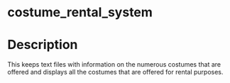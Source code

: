 # costume_rental_system
# Description
This keeps text files with information on the numerous costumes that are offered and displays all the costumes that are offered for rental purposes.
